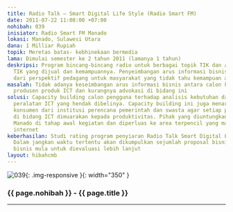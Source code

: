 ```yaml
---
title: Radio Talk – Smart Digital Life Style (Radio Smart FM)
date: 2011-07-22 11:08:00 +07:00
nohibah: 039
inisiator: Radio Smart FM Manado
lokasi: Manado, Sulawesi Utara
dana: 1 Milliar Rupiah
topik: Meretas batas- kebhinekaan bermedia
lama: Dimulai semester ke 2 tahun 2011 (lamanya 1 tahun)
deskripsi: Program bincang-bincang radio untuk berbagai topik TIK dan advokasi produk-produk
  TIK yang dijual dan kemampuannya. Penyeimbangan arus informasi bisnis tidak hanya
  dari perspektif pedagang untuk masyarakat yang tidak tahu kemampuan alat-alat digital
masalah: Tidak adanya keseimbangan arus informasi bisnis antara calon konsumen dengan
  produsen produk ICT dan kurangnya advokasi di bidang ini
solusi: Capacity building calon pengguna terhadap analisis kebutuhan dan dampak dari
  peralatan ICT yang hendak dibelinya. Capacity building ini juga menargetkan calon
  konsumen dari institusi perencana pemerintah dan swasta agar setiap perencanaan
  di bidang ICT dimuarakan kepada produktivitas. Pihak yang diuntungkan adalah masyarakat
  Manado di tahap awal kegiatan dan diperluas ke area terpencil yang masih dapat dijangkau
  internet
keberhasilan: Studi rating program penyiaran Radio Talk Smart Digital Life Style.
  Dalam jangkan waktu tertentu akan dikumpulkan sejumlah proposal bisnis sebagai inkubator
  bisnis mula untuk dievaluasi lebih lanjut
layout: hibahcmb
---
```


![039](/static/img/hibahcmb/039.png){: .img-responsive }{: width="350" }

### {{ page.nohibah }} - {{ page.title }}

---
